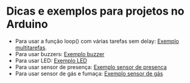 # Dicas e exemplos  para projetos no Arduino

- Para usar a função loop() com várias tarefas sem delay: [Exemplo multitarefas](./tarefas/).
- Para usar buzzers: [Exemplo buzzer](./buzzer/) 
- Para usar LED: [Exemplo LED](./pisca/)  
- Para usar sensor de presença: [Exemplo sensor de presença](./PIR/)               
- Para usar sensor de gás e fumaça: [Exemplo sensor de gás](./gás/)

